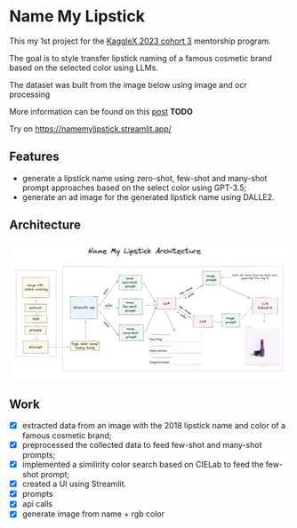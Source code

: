 # Name My Lipstick

This my 1st project for the [KaggleX 2023 cohort 3](https://www.kagglex.org/) mentorship program.

The goal is to style transfer lipstick naming of a famous cosmetic brand based on the selected color using LLMs.

The dataset was built from the image below using image and ocr processing

More information can be found on this [post]() **TODO**

Try on https://namemylipstick.streamlit.app/

## Features

- generate a lipstick name using zero-shot, few-shot and many-shot prompt approaches based on the select color using GPT-3.5;
- generate an ad image for the generated lipstick name using DALLE2.

## Architecture

![](arch.jpg)

## Work

- [x] extracted data from an image with the 2018 lipstick name and color of a famous cosmetic brand;
- [x] preprocessed the collected data to feed few-shot and many-shot prompts;
- [x] implemented a similirity color search based on CIELab to feed the few-shot prompt;
- [x] created a UI using Streamlit.
- [x] prompts
- [x] api calls
- [x] generate image from name + rgb color
